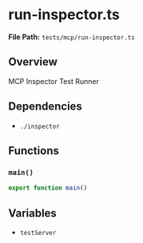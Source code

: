 # run-inspector.ts

**File Path:** `tests/mcp/run-inspector.ts`

## Overview

MCP Inspector Test Runner

## Dependencies

- `./inspector`

## Functions

### `main()`

```typescript
export function main()
```

## Variables

- `testServer`

